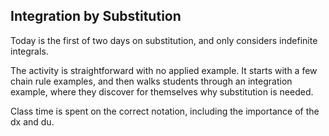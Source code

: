 ## Integration by Substitution

Today is the first of two days on substitution, and only considers indefinite integrals.  

The activity is straightforward with no applied example.  It starts with a  few chain rule examples, and then walks students through an integration example, where they discover for themselves why substitution is needed.  

Class time is spent on the correct notation, including the importance of the dx and du.  
